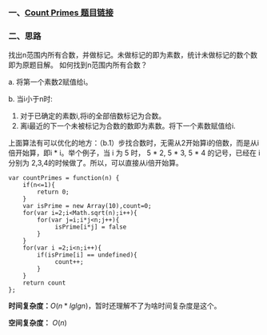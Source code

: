 ### 一、[Count Primes 题目链接](https://leetcode.com/problems/count-primes/)
### 二、思路
找出n范围内所有合数，并做标记。未做标记的即为素数，统计未做标记的数个数即为原题目解。
如何找到n范围内所有合数？

a. 将第一个素数2赋值给i。

b. 当i小于n时:
1. 对于已确定的素数i,将i的全部倍数标记为合数。
2. 离i最近的下一个未被标记为合数的数即为素数。将下一个素数赋值给i.

上面算法有可以优化的地方：（b.1）步找合数时，无需从2开始算i的倍数，而是从i倍开始算，即i * i。举个例子，当 i 为 5 时， 5 * 2, 5 * 3, 5 * 4 的记号，已经在 i 分别为 2,3,4的时候做了。所以，可以直接从i倍开始算。
```
var countPrimes = function(n) {
    if(n<=1){
        return 0;
    }
    var isPrime = new Array(10),count=0;
    for(var i=2;i<Math.sqrt(n);i++){
        for(var j=i;i*j<n;j++){
             isPrime[i*j] = false
        }
    }
    for(var i =2;i<n;i++){
        if(isPrime[i] == undefined){
             count++;
        }
    }
    return count
};

```
**时间复杂度：**$O(n*lglgn)$，暂时还理解不了为啥时间复杂度是这个。

**空间复杂度：** $O(n)$
